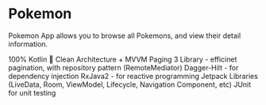 # Pokemon

Pokemon App allows you to browse all Pokemons, and view their detail information.

100% Kotlin 🚀
Clean Architecture + MVVM
Paging 3 Library - efficinet pagination, with repository pattern (RemoteMediator)
Dagger-Hilt - for dependency injection
RxJava2 - for reactive programming
Jetpack Libraries (LiveData, Room, ViewModel, Lifecycle, Navigation Component, etc)
JUnit for unit testing
